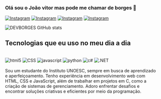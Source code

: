 
### Olá sou o João vitor mas pode me chamar de borges 👏

[![Instagram](https://img.shields.io/badge/Instagram-E4405F?style=for-the-badge&logo=instagram&logoColor=white)](https://www.instagram.com/itsjvborges/)
[![Instagram](https://img.shields.io/badge/Twitter-1DA1F2?style=for-the-badge&logo=twitter&logoColor=white)](https://x.com/JoVitr2)
[![Instagram](https://img.shields.io/badge/LinkedIn-0077B5?style=for-the-badge&logo=linkedin&logoColor=white)](https://www.linkedin.com/in/joao-vitor-53875a1a1/)
[![Instagram](https://img.shields.io/badge/Twitch-9146FF?style=for-the-badge&logo=twitch&logoColor=white)](https://www.twitch.tv/borges9x)

![DEVBORGES GitHub stats](https://github-readme-stats.vercel.app/api?username=DEVBORGES1&show_icons=true&theme=radical)

## Tecnologias que eu uso no meu dia a dia

<div style="display:inline_block"><br/>
  
<img align="center" alt="html5" src="https://img.shields.io/badge/HTML-239120?style=for-the-badge&logo=html5&logoColor=white" />
<img align="center" alt="CSS" src="https://img.shields.io/badge/CSS-239120?&style=for-the-badge&logo=css3&logoColor=white" />
<img align="center" alt="javascript" src="https://img.shields.io/badge/JavaScript-F7DF1E?style=for-the-badge&logo=javascript&logoColor=black" />
<img align="center" alt="python" src="https://img.shields.io/badge/Python-3776AB?style=for-the-badge&logo=python&logoColor=white" />
<img align="center" alt="c#" src="https://img.shields.io/badge/C%23-239120?style=for-the-badge&logo=c-sharp&logoColor=white" />
<img align="center" alt=".NET" src="https://img.shields.io/badge/.NET-5C2D91?style=for-the-badge&logo=.net&logoColor=white" />

</div><br/>
Sou um estudante do Instituto UNOESC, sempre em busca de aprendizado e aperfeiçoamento. Tenho experiência em desenvolvimento web com HTML, CSS e JavaScript, além de trabalhar em projetos em C, como a criação de sistemas de gerenciamento. Adoro enfrentar desafios e encontrar soluções criativas e eficientes por meio da programação.
